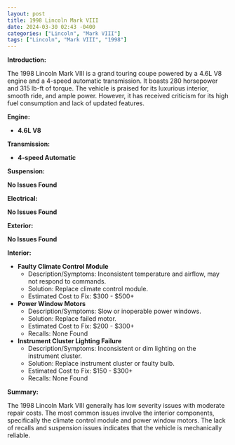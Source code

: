 ```yaml
---
layout: post
title: 1998 Lincoln Mark VIII
date: 2024-03-30 02:43 -0400
categories: ["Lincoln", "Mark VIII"]
tags: ["Lincoln", "Mark VIII", "1998"]
---
```

**Introduction:**

The 1998 Lincoln Mark VIII is a grand touring coupe powered by a 4.6L V8 engine and a 4-speed automatic transmission. It boasts 280 horsepower and 315 lb-ft of torque. The vehicle is praised for its luxurious interior, smooth ride, and ample power. However, it has received criticism for its high fuel consumption and lack of updated features.

**Engine:**

* **4.6L V8**

**Transmission:**

* **4-speed Automatic**

**Suspension:**

**No Issues Found**

**Electrical:**

**No Issues Found**

**Exterior:**

**No Issues Found**

**Interior:**

* **Faulty Climate Control Module**
  * Description/Symptoms: Inconsistent temperature and airflow, may not respond to commands.
  * Solution: Replace climate control module.
  * Estimated Cost to Fix: $300 - $500+
* **Power Window Motors**
  * Description/Symptoms: Slow or inoperable power windows.
  * Solution: Replace failed motor.
  * Estimated Cost to Fix: $200 - $300+
  * Recalls: None Found
* **Instrument Cluster Lighting Failure**
  * Description/Symptoms: Inconsistent or dim lighting on the instrument cluster.
  * Solution: Replace instrument cluster or faulty bulb.
  * Estimated Cost to Fix: $150 - $300+
  * Recalls: None Found

**Summary:**

The 1998 Lincoln Mark VIII generally has low severity issues with moderate repair costs. The most common issues involve the interior components, specifically the climate control module and power window motors. The lack of recalls and suspension issues indicates that the vehicle is mechanically reliable.

